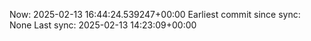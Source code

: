 Now: 2025-02-13 16:44:24.539247+00:00 Earliest commit since sync: None Last sync: 2025-02-13 14:23:09+00:00
